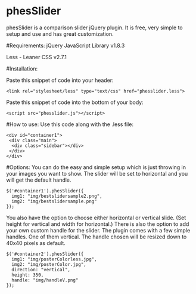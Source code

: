 # phesSlider

phesSlider is a comparison slider jQuery plugin. It is free, very simple to setup and use and has great customization.

#Requirements:
jQuery JavaScript Library v1.8.3

Less - Leaner CSS v2.7.1

#Installation:

Paste this snippet of code into your header:
```
<link rel="stylesheet/less" type="text/css" href="phesslider.less"> 
```
Paste this snippet of code into the bottom of your body:
```
<script src="phesslider.js"></script> 
```
#How to use:
Use this code along with the .less file:

```
<div id="container1">
 <div class="main">
  <div class="sidebar"></div>
 </div>
</div>
```

#Options:
You can do the easy and simple setup which is just throwing in your images you want to show. The slider will be set to horizontal and you will get the default handle.

```
$('#container1').phesSlider({
  img1: "img/bestslidersample2.png",
  img2: "img/bestslidersample.png"
});
```

You also have the option to choose either horizontal or vertical slide. (Set height for vertical and width for horizontal.) There is also the option to add your own custom handle for the slider. The plugin comes with a few simple handles. One of them vertical. The handle chosen will be resized down to 40x40 pixels as default.
```
$('#container2').phesSlider({
  img1: "img/posterColorless.jpg",
  img2: "img/posterColor.jpg",
  direction: "vertical",
  height: 350,
  handle: "img/handleV.png"
});
```
